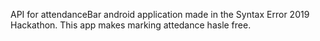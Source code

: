 API for attendanceBar android application made in the Syntax Error 2019 Hackathon. This app makes marking attedance hasle free.
